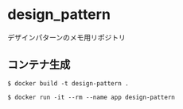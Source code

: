 # design_pattern
デザインパターンのメモ用リポジトリ

## コンテナ生成
```イメージビルド
$ docker build -t design-pattern .
```

```コンテナ実行
$ docker run -it --rm --name app design-pattern
```
